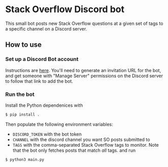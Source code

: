 # Stack Overflow Discord bot

This small bot posts new Stack Overflow questions at a given set of tags to a specific channel on a Discord server.

## How to use

### Set up a Discord Bot account

Instructions are [here](https://discordpy.readthedocs.io/en/stable/discord.html). You'll need to generate an invitation URL for the bot, and get someone with "Manage Server" permissions on the Discord server to follow that link to add the bot.

### Run the bot

Install the Python dependenices with
```bash
$ pip install .
```
Then populate the following environment variables:
* `DISCORD_TOKEN` with the bot token
* `CHANNEL` with the discord channel you want SO posts submitted to
* `TAGS` with the comma-separated Stack Overflow tags to monitor. Note that the bot only fetches posts that match _all_ tags. 
and run
```bash
$ python3 main.py
```
